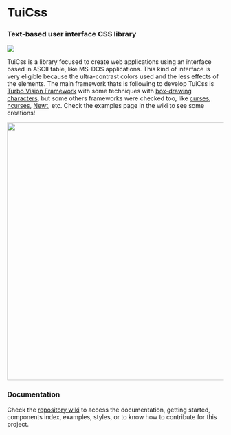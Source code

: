 # TuiCss
### Text-based user interface CSS library

<img src="https://raw.githubusercontent.com/vinibiavatti1/TuiCss/develop/resources/TUICSS%20Logo%20160x160%20transparent.png" />

TuiCss is a library focused to create web applications using an interface based in ASCII table, like MS-DOS applications. This kind of interface is very eligible because the ultra-contrast colors used and the less effects of the elements. The main framework thats is following to develop TuiCss is <a href="https://en.wikipedia.org/wiki/Turbo_Vision">Turbo Vision Framework</a> with some techniques with [box-drawing characters](https://en.wikipedia.org/wiki/Box-drawing_character), but some others frameworks were checked too, like [curses](https://en.wikipedia.org/wiki/Curses_(programming_library)), [ncurses](https://en.wikipedia.org/wiki/Ncurses), [Newt](https://en.wikipedia.org/wiki/Newt_(programming_library)), etc. Check the examples page in the wiki to see some creations!

<img src="https://i.ibb.co/zhJMy1h/Tui-Css-home.png" width="600">

### Documentation
Check the [repository wiki](https://github.com/vinibiavatti1/TuiCss/wiki) to access the documentation, getting started, components index, examples, styles, or to know how to contribute for this project.
